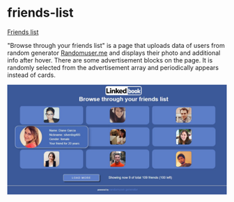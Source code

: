 # friends-list
<a target="_blank" href="https://privatart.github.io/friends-list/">Friends list</a>

"Browse through your friends list" is a page that uploads data of users from random generator <a target="_blank" href="https://randomuser.me/">Randomuser.me</a> and displays their photo and additional info after hover.
There are some advertisement blocks on the page. It is randomly selected from the advertisement array and periodically appears instead of cards.

![screenshot](https://github.com/privatart/friends-list/blob/main/img/meta.jpg)
